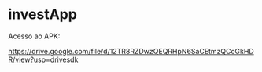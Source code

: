 # investApp

Acesso ao APK: 

https://drive.google.com/file/d/12TR8RZDwzQEQRHpN6SaCEtmzQCcGkHDR/view?usp=drivesdk
